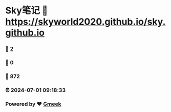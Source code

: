 # Sky笔记 :link: https://skyworld2020.github.io/sky.github.io 
### :page_facing_up: [2](https://skyworld2020.github.io/sky.github.io/tag.html) 
### :speech_balloon: 0 
### :hibiscus: 872 
### :alarm_clock: 2024-07-01 09:18:33 
### Powered by :heart: [Gmeek](https://github.com/Meekdai/Gmeek)
